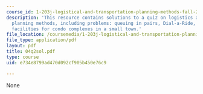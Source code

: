 ```yaml
---
course_id: 1-203j-logistical-and-transportation-planning-methods-fall-2006
description: 'This resource contains solutions to a quiz on logistics and transportation
  planning methods, including problems: queuing in pairs, Dial-a-Ride, and locating
  facilities for condo complexes in a small town.'
file_location: /coursemedia/1-203j-logistical-and-transportation-planning-methods-fall-2006/e734e8799ad470d092cf905b450e76c9_04q2sol.pdf
file_type: application/pdf
layout: pdf
title: 04q2sol.pdf
type: course
uid: e734e8799ad470d092cf905b450e76c9

---
```

None